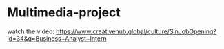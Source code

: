 # Multimedia-project 
watch the video: https://www.creativehub.global/culture/SinJobOpening?id=34&q=Business+Analyst+Intern
